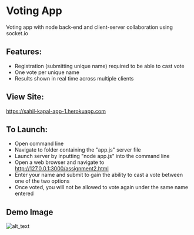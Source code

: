 # Voting App
Voting app with node back-end and client-server collaboration using socket.io

## Features:

- Registration (submitting unique name) required to be able to cast vote
- One vote per unique name
- Results shown in real time across multiple clients

## View Site:
https://sahil-kapal-app-1.herokuapp.com

## To Launch:

- Open command line
- Navigate to folder containing the "app.js" server file
- Launch server by inputting "node app.js" into the command line
- Open a web browser and navigate to http://127.0.0.1:3000/assignment2.html
- Enter your name and submit to gain the ability to cast a vote between one of the two options
- Once voted, you will not be allowed to vote again under the same name entered

## Demo Image 

![alt_text](https://i.imgur.com/Lt5P0FM.png)
